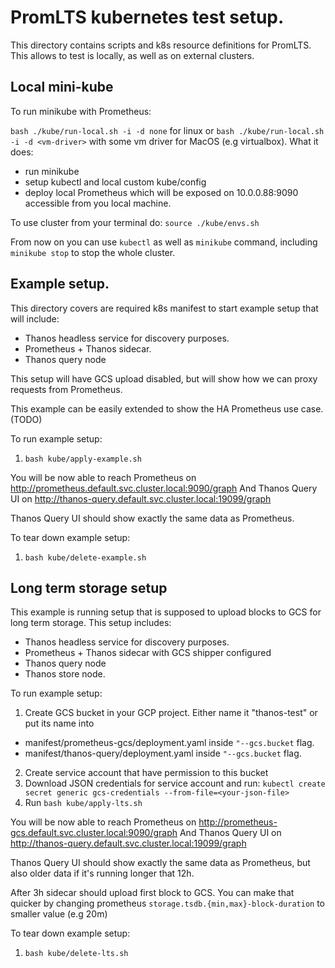 # PromLTS kubernetes test setup.

This directory contains scripts and k8s resource definitions for PromLTS. This allows to test is locally, 
as well as on external clusters.

## Local mini-kube

To run minikube with Prometheus:

`bash ./kube/run-local.sh -i -d none` for linux or `bash ./kube/run-local.sh -i -d <vm-driver>` with some vm driver for MacOS (e.g virtualbox). 
What it does:
  - run minikube
  - setup kubectl and local custom kube/config
  - deploy local Prometheus which will be exposed on 10.0.0.88:9090 accessible from you local machine.
  
To use cluster from your terminal do:
`source ./kube/envs.sh`

From now on you can use `kubectl` as well as `minikube` command, including `minikube stop` to stop the whole cluster.

## Example setup.

This directory covers are required k8s manifest to start example setup that will include:
- Thanos headless service for discovery purposes.
- Prometheus + Thanos sidecar.
- Thanos query node

This setup will have GCS upload disabled, but will show how we can proxy requests from Prometheus.

This example can be easily extended to show the HA Prometheus use case. (TODO)

To run example setup:
1. `bash kube/apply-example.sh`

You will be now able to reach Prometheus on http://prometheus.default.svc.cluster.local:9090/graph
And Thanos Query UI on http://thanos-query.default.svc.cluster.local:19099/graph

Thanos Query UI should show exactly the same data as Prometheus.

To tear down example setup:
1. `bash kube/delete-example.sh`

## Long term storage setup

This example is running setup that is supposed to upload blocks to GCS for long term storage. This setup includes:
- Thanos headless service for discovery purposes.
- Prometheus + Thanos sidecar with GCS shipper configured
- Thanos query node
- Thanos store node.

To run example setup:
1. Create GCS bucket in your GCP project. Either name it "thanos-test" or put its name into
  * manifest/prometheus-gcs/deployment.yaml inside `"--gcs.bucket` flag.
  * manifest/thanos-query/deployment.yaml inside `"--gcs.bucket` flag.
2. Create service account that have permission to this bucket
3. Download JSON credentials for service account and run: `kubectl create secret generic gcs-credentials --from-file=<your-json-file>`
4. Run `bash kube/apply-lts.sh`

You will be now able to reach Prometheus on http://prometheus-gcs.default.svc.cluster.local:9090/graph
And Thanos Query UI on http://thanos-query.default.svc.cluster.local:19099/graph

Thanos Query UI should show exactly the same data as Prometheus, but also older data if it's running longer that 12h.

After 3h sidecar should upload first block to GCS. You can make that quicker by changing prometheus `storage.tsdb.{min,max}-block-duration` to smaller value (e.g 20m)

To tear down example setup:
1. `bash kube/delete-lts.sh`